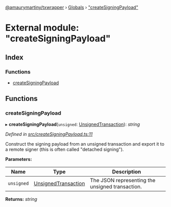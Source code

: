[@amaurymartiny/txwrapper](../README.md) › [Globals](../globals.md) › ["createSigningPayload"](_createsigningpayload_.md)

# External module: "createSigningPayload"

## Index

### Functions

* [createSigningPayload](_createsigningpayload_.md#createsigningpayload)

## Functions

###  createSigningPayload

▸ **createSigningPayload**(`unsigned`: [UnsignedTransaction](../interfaces/_util_interfaces_.unsignedtransaction.md)): *string*

*Defined in [src/createSigningPayload.ts:11](https://github.com/paritytech/txwrapper/blob/0fb6503/src/createSigningPayload.ts#L11)*

Construct the signing payload from an unsigned transaction and export it to
a remote signer (this is often called "detached signing").

**Parameters:**

Name | Type | Description |
------ | ------ | ------ |
`unsigned` | [UnsignedTransaction](../interfaces/_util_interfaces_.unsignedtransaction.md) | The JSON representing the unsigned transaction.  |

**Returns:** *string*
